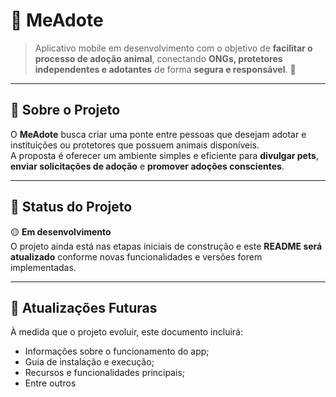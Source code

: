 # 🐾 MeAdote  

> Aplicativo mobile em desenvolvimento com o objetivo de **facilitar o processo de adoção animal**, conectando **ONGs, protetores independentes e adotantes** de forma **segura e responsável**. 💚  

---

## 🧭 Sobre o Projeto  

O **MeAdote** busca criar uma ponte entre pessoas que desejam adotar e instituições ou protetores que possuem animais disponíveis.  
A proposta é oferecer um ambiente simples e eficiente para **divulgar pets**, **enviar solicitações de adoção** e **promover adoções conscientes**.  

---

## 🌱 Status do Projeto  

🟡 **Em desenvolvimento**  
O projeto ainda está nas etapas iniciais de construção e este **README será atualizado** conforme novas funcionalidades e versões forem implementadas.  

---

## 💬 Atualizações Futuras  

À medida que o projeto evoluir, este documento incluirá:  
- Informações sobre o funcionamento do app;  
- Guia de instalação e execução;  
- Recursos e funcionalidades principais;  
- Entre outros
